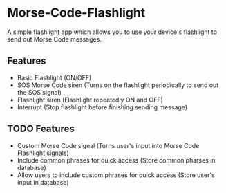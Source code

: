# Morse-Code-Flashlight

A simple flashlight app which allows you to use your device's flashlight to send out Morse Code messages.

## Features
- Basic Flashlight (ON/OFF)
- SOS Morse Code siren (Turns on the flashlight periodically to send out the SOS signal)
- Flashlight siren (Flashlight repeatedly ON and OFF)
- Interrupt (Stop flashlight before finishing sending message)
## TODO Features
- Custom Morse Code signal (Turns user's input into Morse Code Flashlight signals)
- Include common phrases for quick access (Store common pharses in database)
- Allow users to include custom phrases for quick access (Store user's input in database)
